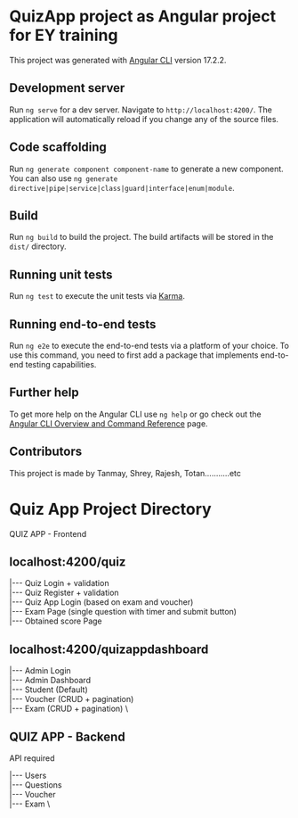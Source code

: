 # QuizApp project as Angular project for EY training

This project was generated with [Angular CLI](https://github.com/angular/angular-cli) version 17.2.2.

## Development server

Run `ng serve` for a dev server. Navigate to `http://localhost:4200/`. The application will automatically reload if you change any of the source files.

## Code scaffolding

Run `ng generate component component-name` to generate a new component. You can also use `ng generate directive|pipe|service|class|guard|interface|enum|module`.

## Build

Run `ng build` to build the project. The build artifacts will be stored in the `dist/` directory.

## Running unit tests

Run `ng test` to execute the unit tests via [Karma](https://karma-runner.github.io).

## Running end-to-end tests

Run `ng e2e` to execute the end-to-end tests via a platform of your choice. To use this command, you need to first add a package that implements end-to-end testing capabilities.

## Further help

To get more help on the Angular CLI use `ng help` or go check out the [Angular CLI Overview and Command Reference](https://angular.io/cli) page.

## Contributors

This project is made by Tanmay, Shrey, Rajesh, Totan...........etc

# Quiz App Project Directory

QUIZ APP - Frontend

## **localhost:4200/quiz**

|--- Quiz Login + validation \
|--- Quiz Register + validation \
|--- Quiz App Login (based on exam and voucher) \
|--- Exam Page (single question with timer and submit button) \
|--- Obtained score Page



## localhost:4200/quizappdashboard

|--- Admin Login \
|--- Admin Dashboard \
	|--- Student (Default) \
	|--- Voucher (CRUD + pagination) \
	|--- Exam (CRUD + pagination) \


## QUIZ APP - Backend

API required

|--- Users \
|--- Questions \
|--- Voucher \
|--- Exam \
